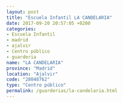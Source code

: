 ```yaml
---
layout: post
title: "Escuela Infantil LA CANDELARIA"
date: 2017-09-20 20:57:05 +0200
categories:
- Escuela Infantil
- madrid
- ajalvir
- Centro público
- guarderia
name: "LA CANDELARIA"
province: "Madrid"
location: "Ajalvir"
code: "28048762"
type: "Centro público"
permalink: /guarderias/la-candelaria.html
---
```

